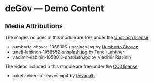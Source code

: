 # deGov — Demo Content

## Media Attributions

The images included in this module are free under the [Unsplash license](https://unsplash.com/license).

* humberto-chavez-1058365-unsplash.jpg by [Humberto Chavez](https://unsplash.com/@humavir)
* taneli-lahtinen-1058552-unsplash.jpg by [Taneli Lahtinen](https://unsplash.com/@tanelah)
* vladimir-riabinin-1058013-unsplash.jpg by [Vladimir Riabinin](https://unsplash.com/@riabinin)

The videos included in this module are free under the [CC0 license](https://creativecommons.org/publicdomain/zero/1.0/deed.de).

* bokeh-video-of-leaves.mp4 by [Devanath](https://pixabay.com/en/users/Devanath-1785462/?tab=videos)